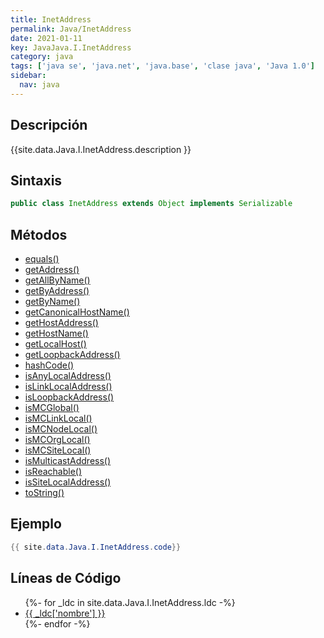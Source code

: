 ```yaml
---
title: InetAddress
permalink: Java/InetAddress
date: 2021-01-11
key: JavaJava.I.InetAddress
category: java
tags: ['java se', 'java.net', 'java.base', 'clase java', 'Java 1.0']
sidebar: 
  nav: java
---
```


## Descripción
{{site.data.Java.I.InetAddress.description }}

## Sintaxis
~~~java
public class InetAddress extends Object implements Serializable
~~~

## Métodos
* [equals()](/Java/InetAddress/equals)
* [getAddress()](/Java/InetAddress/getAddress)
* [getAllByName()](/Java/InetAddress/getAllByName)
* [getByAddress()](/Java/InetAddress/getByAddress)
* [getByName()](/Java/InetAddress/getByName)
* [getCanonicalHostName()](/Java/InetAddress/getCanonicalHostName)
* [getHostAddress()](/Java/InetAddress/getHostAddress)
* [getHostName()](/Java/InetAddress/getHostName)
* [getLocalHost()](/Java/InetAddress/getLocalHost)
* [getLoopbackAddress()](/Java/InetAddress/getLoopbackAddress)
* [hashCode()](/Java/InetAddress/hashCode)
* [isAnyLocalAddress()](/Java/InetAddress/isAnyLocalAddress)
* [isLinkLocalAddress()](/Java/InetAddress/isLinkLocalAddress)
* [isLoopbackAddress()](/Java/InetAddress/isLoopbackAddress)
* [isMCGlobal()](/Java/InetAddress/isMCGlobal)
* [isMCLinkLocal()](/Java/InetAddress/isMCLinkLocal)
* [isMCNodeLocal()](/Java/InetAddress/isMCNodeLocal)
* [isMCOrgLocal()](/Java/InetAddress/isMCOrgLocal)
* [isMCSiteLocal()](/Java/InetAddress/isMCSiteLocal)
* [isMulticastAddress()](/Java/InetAddress/isMulticastAddress)
* [isReachable()](/Java/InetAddress/isReachable)
* [isSiteLocalAddress()](/Java/InetAddress/isSiteLocalAddress)
* [toString()](/Java/InetAddress/toString)

## Ejemplo
~~~java
{{ site.data.Java.I.InetAddress.code}}
~~~

## Líneas de Código
<ul>
{%- for _ldc in site.data.Java.I.InetAddress.ldc -%}
   <li>
       <a href="{{_ldc['url'] }}">{{ _ldc['nombre'] }}</a>
   </li>
{%- endfor -%}
</ul>
